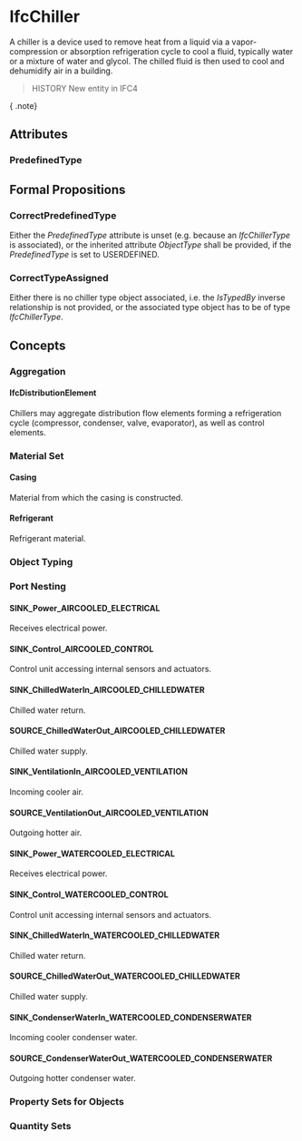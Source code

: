 # IfcChiller

A chiller is a device used to remove heat from a liquid via a vapor-compression or absorption refrigeration cycle to cool a fluid, typically water or a mixture of water and glycol. The chilled fluid is then used to cool and dehumidify air in a building.<!-- end of definition -->

> HISTORY New entity in IFC4

{ .note}
>

## Attributes

### PredefinedType


## Formal Propositions

### CorrectPredefinedType
Either the _PredefinedType_ attribute is unset (e.g. because an _IfcChillerType_ is associated), or the inherited attribute _ObjectType_ shall be provided, if the _PredefinedType_ is set to USERDEFINED.

### CorrectTypeAssigned
Either there is no chiller type object associated, i.e. the _IsTypedBy_ inverse relationship is not provided, or the associated type object has to be of type _IfcChillerType_.

## Concepts

### Aggregation



#### IfcDistributionElement

Chillers may aggregate distribution flow elements forming a refrigeration cycle (compressor, condenser, valve, evaporator), as well as control elements.

### Material Set



#### Casing

Material from which the casing is constructed.

#### Refrigerant

Refrigerant material.

### Object Typing



### Port Nesting



#### SINK_Power_AIRCOOLED_ELECTRICAL

Receives electrical power.

#### SINK_Control_AIRCOOLED_CONTROL

Control unit accessing internal sensors and actuators.

#### SINK_ChilledWaterIn_AIRCOOLED_CHILLEDWATER

Chilled water return.

#### SOURCE_ChilledWaterOut_AIRCOOLED_CHILLEDWATER

Chilled water supply.

#### SINK_VentilationIn_AIRCOOLED_VENTILATION

Incoming cooler air.

#### SOURCE_VentilationOut_AIRCOOLED_VENTILATION

Outgoing hotter air.

#### SINK_Power_WATERCOOLED_ELECTRICAL

Receives electrical power.

#### SINK_Control_WATERCOOLED_CONTROL

Control unit accessing internal sensors and actuators.

#### SINK_ChilledWaterIn_WATERCOOLED_CHILLEDWATER

Chilled water return.

#### SOURCE_ChilledWaterOut_WATERCOOLED_CHILLEDWATER

Chilled water supply.

#### SINK_CondenserWaterIn_WATERCOOLED_CONDENSERWATER

Incoming cooler condenser water.

#### SOURCE_CondenserWaterOut_WATERCOOLED_CONDENSERWATER

Outgoing hotter condenser water.

### Property Sets for Objects



### Quantity Sets



